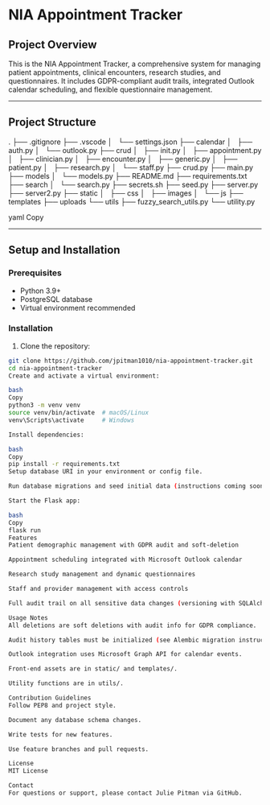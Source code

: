 # NIA Appointment Tracker

## Project Overview

This is the NIA Appointment Tracker, a comprehensive system for managing patient appointments, clinical encounters, research studies, and questionnaires. It includes GDPR-compliant audit trails, integrated Outlook calendar scheduling, and flexible questionnaire management.

---

## Project Structure

.
├── .gitignore
├── .vscode
│   └── settings.json
├── calendar
│   ├── auth.py
│   └── outlook.py
├── crud
│   ├── init.py
│   ├── appointment.py
│   ├── clinician.py
│   ├── encounter.py
│   ├── generic.py
│   ├── patient.py
│   ├── research.py
│   └── staff.py
├── crud.py
├── main.py
├── models
│   └── models.py
├── README.md
├── requirements.txt
├── search
│   └── search.py
├── secrets.sh
├── seed.py
├── server.py
├── server2.py
├── static
│   ├── css
│   ├── images
│   └── js
├── templates
├── uploads
└── utils
├── fuzzy_search_utils.py
└── utility.py

yaml
Copy

---

## Setup and Installation

### Prerequisites

- Python 3.9+
- PostgreSQL database
- Virtual environment recommended

### Installation

1. Clone the repository:

```bash
git clone https://github.com/jpitman1010/nia-appointment-tracker.git
cd nia-appointment-tracker
Create and activate a virtual environment:

bash
Copy
python3 -m venv venv
source venv/bin/activate  # macOS/Linux
venv\Scripts\activate     # Windows

Install dependencies:

bash
Copy
pip install -r requirements.txt
Setup database URI in your environment or config file.

Run database migrations and seed initial data (instructions coming soon).

Start the Flask app:

bash
Copy
flask run
Features
Patient demographic management with GDPR audit and soft-deletion

Appointment scheduling integrated with Microsoft Outlook calendar

Research study management and dynamic questionnaires

Staff and provider management with access controls

Full audit trail on all sensitive data changes (versioning with SQLAlchemy-Continuum)

Usage Notes
All deletions are soft deletions with audit info for GDPR compliance.

Audit history tables must be initialized (see Alembic migration instructions).

Outlook integration uses Microsoft Graph API for calendar events.

Front-end assets are in static/ and templates/.

Utility functions are in utils/.

Contribution Guidelines
Follow PEP8 and project style.

Document any database schema changes.

Write tests for new features.

Use feature branches and pull requests.

License
MIT License

Contact
For questions or support, please contact Julie Pitman via GitHub.
```
